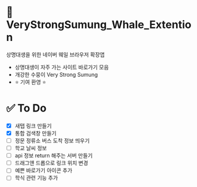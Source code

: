 # 🐳 VeryStrongSumung_Whale_Extention

상명대생을 위한 네이버 웨일 브라우저 확장앱
* 상명대생이 자주 가는 사이트 바로가기 모음
* 개강한 수뭉이 Very Strong Sumung
* ⭐ 기여 환영 ⭐

# ✅ To Do

- [x] 새탭 링크 만들기
- [x] 통합 검색창 만들기
- [ ] 정문 정류소 버스 도착 정보 띄우기
- [ ] 학교 날씨 정보
- [ ] api 정보 return 해주는 서버 만들기
- [ ] 드래그앤 드롭으로 링크 위치 변경
- [ ] 예쁜 바로가기 아이콘 추가
- [ ] 학식 관련 기능 추가
